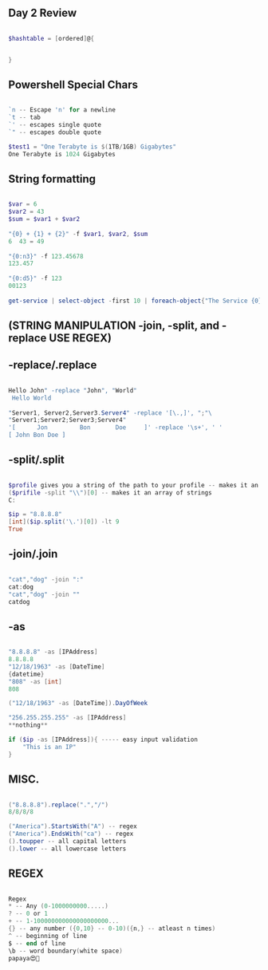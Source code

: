 ## Day 2 Review
```powershell

$hashtable = [ordered]@{


}

```

## Powershell Special Chars
```powershell

`n -- Escape 'n' for a newline
`t -- tab
`' -- escapes single quote
`" -- escapes double quote

$test1 = "One Terabyte is $(1TB/1GB) Gigabytes"
One Terabyte is 1024 Gigabytes

```

## String formatting
```powershell

$var = 6
$var2 = 43
$sum = $var1 + $var2
 
"{0} + {1} + {2}" -f $var1, $var2, $sum
6  43 = 49
 
"{0:n3}" -f 123.45678
123.457
 
"{0:d5}" -f 123
00123
 
get-service | select-object -first 10 | foreach-object{"The Service {0} is called '{1}': {2}" -f $_.name, $_.DisplayName, $_.Status

```
## (STRING MANIPULATION -join, -split, and -replace USE REGEX)

## -replace/.replace
```powershell

Hello John" -replace "John", "World"
 Hello World
 
"Server1, Server2,Server3.Server4" -replace '[\.,]', ";"\
"Server1;Server2;Server3;Server4"
'[      Jon         Bon       Doe     ]' -replace '\s+', ' '
[ John Bon Doe ]

```

## -split/.split
```powershell

$profile gives you a string of the path to your profile -- makes it an array of strings
($prifile -split "\\")[0] -- makes it an array of strings
C:

$ip = "8.8.8.8"
[int]($ip.split('\.')[0]) -lt 9
True

```

## -join/.join
```powershell

"cat","dog" -join ":"
cat:dog
"cat","dog" -join ""
catdog

```

## -as
```powershell

"8.8.8.8" -as [IPAddress]
8.8.8.8
"12/18/1963" -as [DateTime]
{datetime}
"808" -as [int]
808

("12/18/1963" -as [DateTime]).DayOfWeek

"256.255.255.255" -as [IPAddress]
**nothing**

if ($ip -as [IPAddress]){ ----- easy input validation
	"This is an IP"
}

```

## MISC.
```powershell

("8.8.8.8").replace(".","/")
8/8/8/8

("America").StartsWith("A") -- regex
("America").EndsWith("ca") -- regex
().toupper -- all capital letters
().lower -- all lowercase letters

```

## REGEX
```powershell

Regex
* -- Any (0-1000000000.....)
? -- 0 or 1
+ -- 1-100000000000000000000...
{} -- any number ({0,10} -- 0-10)({n,} -- atleast n times)
^ -- beginning of line
$ -- end of line
\b -- word boundary(white space)
papaya😍️🤤️

```

## 
```powershell



```
## 
```powershell



```
## 
```powershell



```
## 
```powershell



```
## 
```powershell



```
## 
```powershell



```
## 
```powershell



```
## 
```powershell



```
## 
```powershell



```
## 
```powershell



```
